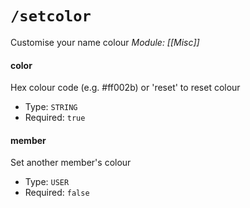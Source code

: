 # `/setcolor`
Customise your name colour
*Module: [[Misc]]*
#### color
Hex colour code (e.g. #ff002b) or 'reset' to reset colour
- Type: `STRING`
- Required: `true`
#### member
Set another member's colour
- Type: `USER`
- Required: `false`